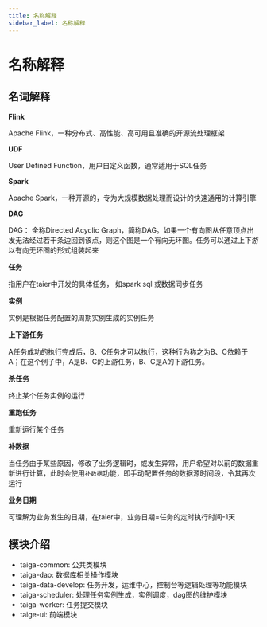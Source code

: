 ```yaml
---
title: 名称解释
sidebar_label: 名称解释
---
```

# 名称解释
## 名词解释
**Flink**  

Apache Flink，一种分布式、高性能、高可用且准确的开源流处理框架

**UDF**  

User Defined Function，用户自定义函数，通常适用于SQL任务

**Spark**

Apache Spark，一种开源的，专为大规模数据处理而设计的快速通用的计算引擎

**DAG**

DAG： 全称Directed Acyclic Graph，简称DAG。如果一个有向图从任意顶点出发无法经过若干条边回到该点，则这个图是一个有向无环图。任务可以通过上下游以有向无环图的形式组装起来

**任务**

指用户在taier中开发的具体任务， 如spark sql 或数据同步任务

**实例**

实例是根据任务配置的周期实例生成的实例任务

**上下游任务**

A任务成功的执行完成后，B、C任务才可以执行，这种行为称之为B、C依赖于A；在这个例子中，A是B、C的上游任务，B、C是A的下游任务。

**杀任务**

终止某个任务实例的运行

**重跑任务**

重新运行某个任务

**补数据**

当任务由于某些原因，修改了业务逻辑时，或发生异常，用户希望对以前的数据重新进行计算，此时会使用`补数据`功能，即手动配置任务的数据源时间段，令其再次运行

**业务日期**

可理解为业务发生的日期，在taier中，业务日期=任务的定时执行时间-1天

## 模块介绍

- taiga-common: 公共类模块
- taiga-dao: 数据库相关操作模块
- taiga-data-develop: 任务开发，运维中心，控制台等逻辑处理等功能模块
- taiga-scheduler: 处理任务实例生成，实例调度，dag图的维护模块
- taiga-worker: 任务提交模块
- taige-ui: 前端模块